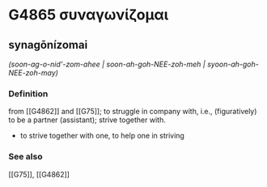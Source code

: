 # G4865 συναγωνίζομαι

## synagōnízomai

_(soon-ag-o-nid'-zom-ahee | soon-ah-goh-NEE-zoh-meh | syoon-ah-goh-NEE-zoh-may)_

### Definition

from [[G4862]] and [[G75]]; to struggle in company with, i.e., (figuratively) to be a partner (assistant); strive together with.

- to strive together with one, to help one in striving

### See also

[[G75]], [[G4862]]

